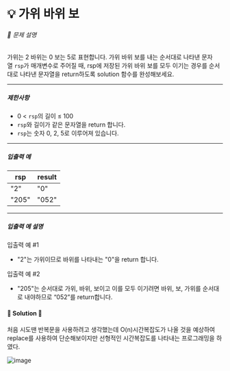 # 💡 가위 바위 보

###### 📃 문제 설명

가위는 2 바위는 0 보는 5로 표현합니다. 가위 바위 보를 내는 순서대로 나타낸 문자열 `rsp`가 매개변수로 주어질 때, rsp에 저장된 가위 바위 보를 모두 이기는 경우를 순서대로 나타낸 문자열을 return하도록 solution 함수를 완성해보세요.

---

##### 제한사항

- 0 < `rsp`의 길이 ≤ 100
- `rsp`와 길이가 같은 문자열을 return 합니다.
- `rsp`는 숫자 0, 2, 5로 이루어져 있습니다.

---

##### 입출력 예

| rsp   | result |
| ----- | ------ |
| "2"   | "0"    |
| "205" | "052"  |

---

##### 입출력 예 설명

입출력 예 #1

- "2"는 가위이므로 바위를 나타내는 "0"을 return 합니다.

입출력 예 #2

- "205"는 순서대로 가위, 바위, 보이고 이를 모두 이기려면 바위, 보, 가위를 순서대로 내야하므로 “052”를 return합니다.

#### 🔑 Solution 🔑

처음 시도땐 반복문을 사용하려고 생각했는데 O(n)시간복잡도가 나올 것을 예상하여 replace를 사용하여 단순해보이지만 선형적인 시간복잡도를 나타내는 프로그래밍을 하였다.

![image](https://user-images.githubusercontent.com/116260619/215970606-b2a0949f-9908-456b-9933-f127af67bc0e.png)
